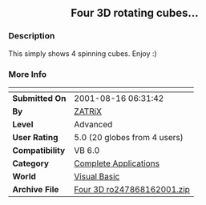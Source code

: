 ﻿<div align="center">

## Four 3D rotating cubes\.\.\.


</div>

### Description

This simply shows 4 spinning cubes. Enjoy :)
 
### More Info
 


<span>             |<span>
---                |---
**Submitted On**   |2001-08-16 06:31:42
**By**             |[ZATRiX](https://github.com/Planet-Source-Code/PSCIndex/blob/master/ByAuthor/zatrix.md)
**Level**          |Advanced
**User Rating**    |5.0 (20 globes from 4 users)
**Compatibility**  |VB 6\.0
**Category**       |[Complete Applications](https://github.com/Planet-Source-Code/PSCIndex/blob/master/ByCategory/complete-applications__1-27.md)
**World**          |[Visual Basic](https://github.com/Planet-Source-Code/PSCIndex/blob/master/ByWorld/visual-basic.md)
**Archive File**   |[Four 3D ro247868162001\.zip](https://github.com/Planet-Source-Code/zatrix-four-3d-rotating-cubes__1-26282/archive/master.zip)








